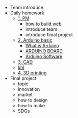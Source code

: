 <!-- 侧边栏 docs/_sidebar.md -->
- Team introduce
- Daily homework
  - [1. PM]()
    - [how to build web](https://www.nexmaker.com/doc/1projectmanage/webmethod.html)
    - introduce team
    - introduce finial project
  - [2. Arduino basic](https://www.arduino.cc/)
    - [ What is Arduino ](https://www.arduino.cc/en/Guide/Introduction/)
    - [ ARDUINO BOARD]()
    - [ Arduino Software]()
  - [3. CAD]()
   - [khl](Cad/Introduction%20of%20Cad.md)
  - [4. 3D printing]()
- Final project
  - topic
  - innovation
  - market
  - how to design 
  - how to make
  - SDGs